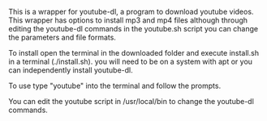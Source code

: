 This is a wrapper for youtube-dl, a program to download youtube videos. This wrapper has options to install mp3 and mp4 files although through editing the youtube-dl commands in the youtube.sh script you can change the parameters and file formats.

To install open the terminal in the downloaded folder and execute install.sh in a terminal (./install.sh).
you will need to be on a system with apt or you can independently install youtube-dl.

To use type "youtube" into the terminal and follow the prompts.

You can edit the youtube script in /usr/local/bin to change the youtube-dl commands.
